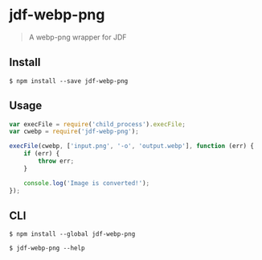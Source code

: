 # jdf-webp-png

> A webp-png wrapper for JDF


## Install

```
$ npm install --save jdf-webp-png
```


## Usage

```js
var execFile = require('child_process').execFile;
var cwebp = require('jdf-webp-png');

execFile(cwebp, ['input.png', '-o', 'output.webp'], function (err) {
	if (err) {
		throw err;
	}

	console.log('Image is converted!');
});
```


## CLI

```
$ npm install --global jdf-webp-png
```

```
$ jdf-webp-png --help
```
